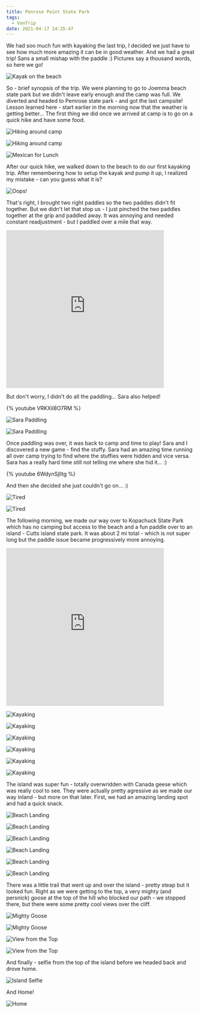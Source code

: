 ```yaml
---
title: Penrose Point State Park
tags:
  - VanTrip
date: 2021-04-17 14:35:47
---
```


We had soo much fun with kayaking the last trip, I decided we just have to see how much more amazing it can be in good weather. And we had a great trip! Sans a small mishap with the paddle :) Pictures say a thousand words, so here we go!

![Kayak on the beach](coming_ashore.jpg)

So - brief synopsis of the trip. We were planning to go to Joemma beach state park but we didn't leave early enough and the camp was full. We diverted and headed to Pemrose state park - and got the last campsite! Lesson learned here - start earlier in the morning now that the weather is getting better... The first thing we did once we arrived at camp is to go on a quick hike and have some food.

![Hiking around camp](hiking1.jpg)

![Hiking around camp](hiking2.jpg)

![Mexican for Lunch](mexican_for_lunch.jpg)

After our quick hike, we walked down to the beach to do our first kayaking trip. After remembering how to setup the kayak and pump it up, I realized my mistake - can you guess what it is?

![Oops!](oops_paddle.jpg)

That's right, I brought two right paddles so the two paddles didn't fit together. But we didn't let that stop us - I just pinched the two paddles together at the grip and paddled away. It was annoying and needed constant readjustment - but I paddled over a mile that way.

<iframe src='https://www.gaiagps.com/public/kYfLziuhJUjLlZPZZIoIdWx2?embed=True' style='border:none; overflow-y: hidden; background-color:white; min-width: 320px; max-width:420px; width:100%; height: 420px;' scrolling='no' seamless='seamless'></iframe>

But don't worry, I didn't do all the paddling... Sara also helped!

{% youtube VRKXiI8O7RM %}

![Sara Paddling](sara_paddling.jpg)

![Sara Paddling](sara_paddling2.jpg)

Once paddling was over, it was back to camp and time to play! Sara and I discovered a new game - find the stuffy. Sara had an amazing time running all over camp trying to find where the stuffies were hidden and vice versa. Sara has a really hard time still not telling me where she hid it... :)

{% youtube 6WdynSjlItg %}

And then she decided she just couldn't go on... :)

![Tired](just_cant_go_on.jpg)

![Tired](just_cant_go_on2.jpg)

The following morning, we made our way over to Kopachuck State Park which has no camping but access to the beach and a fun paddle over to an island - Cutts island state park. It was about 2 mi total - which is not super long but the paddle issue became progressively more annoying.

<iframe src='https://www.gaiagps.com/public/vVJ05Tq3gdvGsAM5h1B7zQJx?embed=True' style='border:none; overflow-y: hidden; background-color:white; min-width: 320px; max-width:420px; width:100%; height: 420px;' scrolling='no' seamless='seamless'></iframe>

![Kayaking](kayaking1.jpg)

![Kayaking](kayaking2.jpg)

![Kayaking](kayaking3.jpg)

![Kayaking](kayaking4.jpg)

![Kayaking](kayaking5.jpg)

![Kayaking](kayaking6.jpg)

The island was super fun - totally overwridden with Canada geese which was really cool to see. They were actually pretty agressive as we made our way inland - but more on that later. First, we had an amazing landing spot and had a quick snack.

![Beach Landing](beach_time.jpg)

![Beach Landing](beach_time2.jpg)

![Beach Landing](beach_time3.jpg)

![Beach Landing](beach_time4.jpg)

![Beach Landing](beach_time5.jpg)

![Beach Landing](beach_time6.jpg)

There was a little trail that went up and over the island - pretty steap but it looked fun. Right as we were getting to the top, a very mighty (and persnick) goose at the top of the hill who blocked our path - we stopped there, but there were some pretty cool views over the cliff.

![Mighty Goose](mighty_goose.jpg)

![Mighty Goose](mighty_goose2.jpg)

![View from the Top](view_from_the_top.jpg)

![View from the Top](view_from_the_top2.jpg)

And finally - selfie from the top of the island before we headed back and drove home.

![Island Selfie](island_selfie.jpg)

And Home!

![Home](the_van_is_home.jpg)
